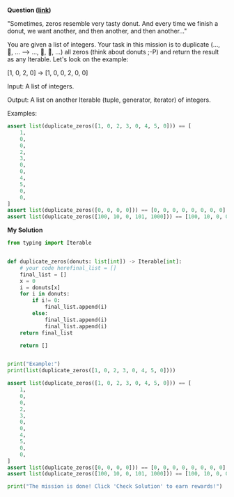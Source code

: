 **Question ([link](https://py.checkio.org/en/mission/duplicate-zeros/))**


"Sometimes, zeros resemble very tasty donut. And every time we finish a donut, we want another, and then another, and then another..."

You are given a list of integers. Your task in this mission is to duplicate (..., 🍩, ... --> ..., 🍩, 🍩, ...) all zeros (think about donuts ;-P) and return the result as any Iterable. Let's look on the example:

[1, 0, 2, 0] -> [1, 0, 0, 2, 0, 0]
    
Input: A list of integers.

Output: A list on another Iterable (tuple, generator, iterator) of integers.

Examples:

```python
assert list(duplicate_zeros([1, 0, 2, 3, 0, 4, 5, 0])) == [
    1,
    0,
    0,
    2,
    3,
    0,
    0,
    4,
    5,
    0,
    0,
]
assert list(duplicate_zeros([0, 0, 0, 0])) == [0, 0, 0, 0, 0, 0, 0, 0]
assert list(duplicate_zeros([100, 10, 0, 101, 1000])) == [100, 10, 0, 0, 101, 1000]
```

**My Solution**

```python
from typing import Iterable


def duplicate_zeros(donuts: list[int]) -> Iterable[int]:
    # your code herefinal_list = []
    final_list = [] 
    x = 0
    i = donuts[x]
    for i in donuts:
        if i!= 0:
            final_list.append(i)
        else:
            final_list.append(i)
            final_list.append(i)
    return final_list

    return []


print("Example:")
print(list(duplicate_zeros([1, 0, 2, 3, 0, 4, 5, 0])))

assert list(duplicate_zeros([1, 0, 2, 3, 0, 4, 5, 0])) == [
    1,
    0,
    0,
    2,
    3,
    0,
    0,
    4,
    5,
    0,
    0,
]
assert list(duplicate_zeros([0, 0, 0, 0])) == [0, 0, 0, 0, 0, 0, 0, 0]
assert list(duplicate_zeros([100, 10, 0, 101, 1000])) == [100, 10, 0, 0, 101, 1000]

print("The mission is done! Click 'Check Solution' to earn rewards!")
